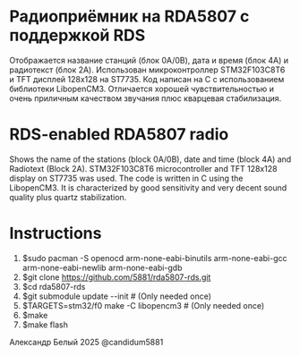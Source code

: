 # Радиоприёмник на RDA5807 с поддержкой RDS
Отображается название станций (блок 0A/0B), дата и время (блок 4A) и 
радиотекст (блок 2A). Использован микроконтроллер STM32F103C8T6 и TFT 
дисплей 128x128 на ST7735. Код написан на C с использованием библиотеки 
LibopenCM3. Отличается хорошей чувствительностью и очень приличным 
качеством звучания плюс кварцевая стабилизация.

# RDS-enabled RDA5807 radio
Shows the name of the stations (block 0A/0B), date and time (block 4A) 
and Radiotext (Block 2A). STM32F103C8T6 microcontroller and TFT 128x128 
display on ST7735 was used. The code is written in C using the 
LibopenCM3. It is characterized by good sensitivity and very decent 
sound quality plus quartz stabilization.

# Instructions
 
 1. $sudo pacman -S openocd arm-none-eabi-binutils arm-none-eabi-gcc arm-none-eabi-newlib arm-none-eabi-gdb
 2. $git clone https://github.com/5881/rda5807-rds.git
 3. $cd rda5807-rds
 4. $git submodule update --init # (Only needed once)
 5. $TARGETS=stm32/f0 make -C libopencm3 # (Only needed once)
 6. $make 
 7. $make flash

Александр Белый 2025
@candidum5881
